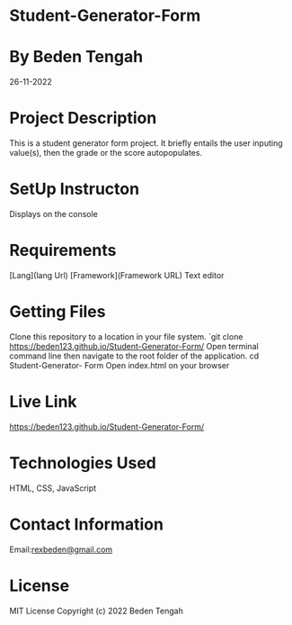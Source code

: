 # Student-Generator-Form

# By Beden Tengah

26-11-2022

# Project Description

This is a student generator form project. It briefly entails the user inputing value(s), then the grade or the score autopopulates.

# SetUp Instructon

Displays on the console

# Requirements

[Lang](lang Url)
[Framework](Framework URL)
Text editor

# Getting Files

Clone this repository to a location in your file system. `git clone https://beden123.github.io/Student-Generator-Form/
Open terminal command line then navigate to the root folder of the application. cd Student-Generator- Form
Open index.html on your browser

# Live Link

https://beden123.github.io/Student-Generator-Form/

# Technologies Used

HTML, CSS, JavaScript

# Contact Information

Email:rexbeden@gmail.com

# License

MIT License Copyright (c) 2022 Beden Tengah
